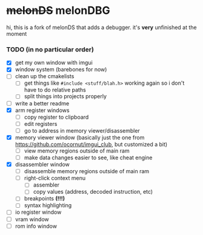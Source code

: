 # ~~melonDS~~ melonDBG

hi, this is a fork of melonDS that adds a debugger. it's **very** unfinished at the moment

### TODO (in no particular order)

- [x] get my own window with imgui
- [x] window system (barebones for now)
- [ ] clean up the cmakelists
    - [ ] get things like `#include <stuff/blah.h>` working again so i don't have to do relative paths
    - [ ] split things into projects properly
- [ ] write a better readme
- [x] arm register windows
    - [ ] copy register to clipboard
    - [ ] edit registers
    - [ ] go to address in memory viewer/disassembler
- [x] memory viewer window (basically just the one from https://github.com/ocornut/imgui_club, but customized a bit)
    - [ ] view memory regions outside of main ram
    - [ ] make data changes easier to see, like cheat engine
- [x] disassembler window
    - [ ] disassemble memory regions outside of main ram
    - [ ] right-click context menu
        - [ ] assembler
        - [ ] copy values (address, decoded instruction, etc)
    - [ ] breakpoints **(!!!)**
    - [ ] syntax highlighting
- [ ] io register window
- [ ] vram window
- [ ] rom info window
